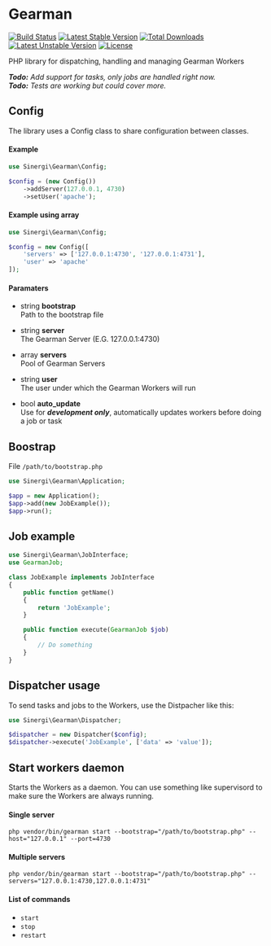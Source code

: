 Gearman
=======

[![Build Status](https://travis-ci.org/sinergi/gearman.svg?branch=master)](https://travis-ci.org/sinergi/gearman)
[![Latest Stable Version](https://poser.pugx.org/sinergi/gearman/v/stable.svg)](https://packagist.org/packages/sinergi/gearman) 
[![Total Downloads](https://poser.pugx.org/sinergi/gearman/downloads.svg)](https://packagist.org/packages/sinergi/gearman) 
[![Latest Unstable Version](https://poser.pugx.org/sinergi/gearman/v/unstable.svg)](https://packagist.org/packages/sinergi/gearman) 
[![License](https://poser.pugx.org/sinergi/gearman/license.svg)](https://packagist.org/packages/sinergi/gearman)

PHP library for dispatching, handling and managing Gearman Workers

_**Todo:** Add support for tasks, only jobs are handled right now._<br>
_**Todo:** Tests are working but could cover more._

## Config

The library uses a Config class to share configuration between classes.

#### Example

```php
use Sinergi\Gearman\Config;

$config = (new Config())
    ->addServer(127.0.0.1, 4730)
    ->setUser('apache');
```

#### Example using array

```php
use Sinergi\Gearman\Config;

$config = new Config([
    'servers' => ['127.0.0.1:4730', '127.0.0.1:4731'],
    'user' => 'apache'
]);
```

#### Paramaters

 * string __bootstrap__<br>
   Path to the bootstrap file
   
 * string __server__<br>
   The Gearman Server (E.G. 127.0.0.1:4730)
   
 * array __servers__<br>
   Pool of Gearman Servers
   
 * string __user__<br>
   The user under which the Gearman Workers will run
   
 * bool __auto_update__<br> 
   Use for __*development only*__, automatically updates workers before doing a job or task 

## Boostrap

File `/path/to/bootstrap.php`

```php
use Sinergi\Gearman\Application;

$app = new Application();
$app->add(new JobExample());
$app->run();
```

## Job example

```php
use Sinergi\Gearman\JobInterface;
use GearmanJob;

class JobExample implements JobInterface
{
    public function getName()
    {
        return 'JobExample';
    }

    public function execute(GearmanJob $job)
    {
        // Do something
    }
}
```

## Dispatcher usage

To send tasks and jobs to the Workers, use the Distpacher like this:

```php
use Sinergi\Gearman\Dispatcher;

$dispatcher = new Dispatcher($config);
$dispatcher->execute('JobExample', ['data' => 'value']);
```

## Start workers daemon

Starts the Workers as a daemon. You can use something like supervisord to make sure the Workers are always running.

#### Single server

```shell
php vendor/bin/gearman start --bootstrap="/path/to/bootstrap.php" --host="127.0.0.1" --port=4730
```

#### Multiple servers

```shell
php vendor/bin/gearman start --bootstrap="/path/to/bootstrap.php" --servers="127.0.0.1:4730,127.0.0.1:4731"
```

#### List of commands

 * `start`
 * `stop`
 * `restart`